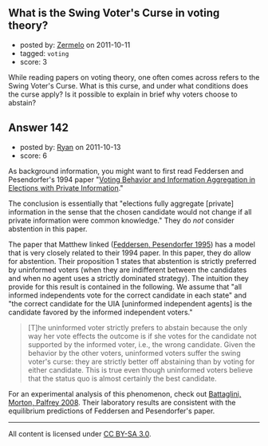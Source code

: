 ## What is the Swing Voter's Curse in voting theory?

- posted by: [Zermelo](https://stackexchange.com/users/-1/68-zermelo) on 2011-10-11
- tagged: `voting`
- score: 3

While reading papers on voting theory, one often comes across refers to the Swing Voter's Curse. What is this curse, and under what conditions does the curse apply? Is it possible to explain in brief why voters choose to abstain?


## Answer 142

- posted by: [Ryan](https://stackexchange.com/users/-1/124-ryan) on 2011-10-13
- score: 6

As background information, you might want to first read Feddersen and Pesendorfer's 1994 paper "[Voting Behavior and Information Aggregation in Elections with Private Information](http://www.ssc.upenn.edu/ier/Political%20Economy%20Archives/Political%20Economy%20Pubs/Voting%20Behavior%20and%20Information%20Aggregation.pdf)." 

The conclusion is essentially that "elections fully aggregate [private] information in the sense that the chosen candidate would not change if all private information were common knowledge." They do *not* consider abstention in this paper. 

The paper that Matthew linked ([Feddersen, Pesendorfer 1995](http://www.econ.ucsb.edu/~tedb/Courses/UCSBpf/readings/curse.pdf)) has a model that is very closely related to their 1994 paper. In this paper, they do allow for abstention. Their proposition 1 states that abstention is strictly preferred by uninformed voters (when they are indifferent between the candidates and when no agent uses a strictly dominated strategy). The intuition they provide for this result is contained in the following. We assume that "all informed independents vote for the correct candidate in each state" and "the correct candidate for the UIA [uninformed independent agents] is the candidate favored by the informed independent voters." 

> [T]he uninformed voter strictly prefers to abstain because the only
> way her vote effects the outcome is if she votes for the candidate not
> supported by the informed voter, i.e., the wrong candidate. Given the
> behavior by the other voters, uninformed voters suffer the swing
> voter's curse: they are strictly better off abstaining than by voting
> for either candidate. This is true even though uninformed voters
> believe that the status quo is almost certainly the best candidate. 

For an experimental analysis of this phenomenon, check out [Battaglini, Morton, Palfrey 2008](http://www.princeton.edu/~mbattagl/swingvoter.pdf). Their laboratory results are consistent with the equilibrium predictions of Feddersen and Pesendorfer's paper. 



---

All content is licensed under [CC BY-SA 3.0](https://creativecommons.org/licenses/by-sa/3.0/).
